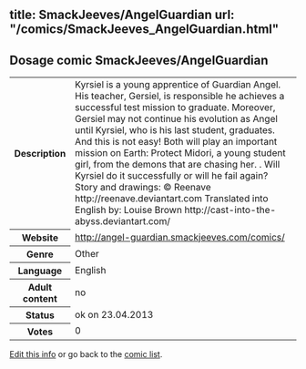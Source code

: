 title: SmackJeeves/AngelGuardian
url: "/comics/SmackJeeves_AngelGuardian.html"
---
Dosage comic SmackJeeves/AngelGuardian
-----------------------------------------

<table class="comicinfo">
<tr>
<th>Description</th><td>Kyrsiel is a young apprentice of Guardian Angel. His teacher, Gersiel, is responsible he achieves a successful test mission to graduate. Moreover, Gersiel may not continue his evolution as Angel until Kyrsiel, who is his last student, graduates. And this is not easy! Both will play an important mission on Earth: Protect Midori, a young student girl, from the demons that are chasing her. . Will Kyrsiel do it successfully or will he fail again? Story and drawings: © Reenave http://reenave.deviantart.com Translated into English by: Louise Brown http://cast-into-the-abyss.deviantart.com/</td>
</tr>
<tr>
<th>Website</th><td><a href="http://angel-guardian.smackjeeves.com/comics/">http://angel-guardian.smackjeeves.com/comics/</a></td>
</tr>
<tr>
<th>Genre</th><td>Other</td>
</tr>
<tr>
<th>Language</th><td>English</td>
</tr>
<tr>
<th>Adult content</th><td>no</td>
</tr>
<tr>
<th>Status</th><td>ok on 23.04.2013</td>
</tr>
<tr>
<th>Votes</th><td>0</div></td>
</tr>
</table>

[Edit this info](/comics/SmackJeeves_AngelGuardian_edit.html) or go back to the [comic list](../comic-index.html).
